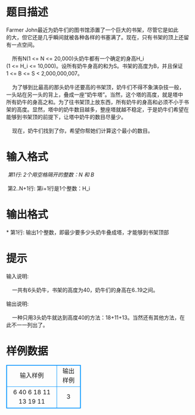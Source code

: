# 

 
 # 题目描述 
Farmer&nbsp;John最近为奶牛们的图书馆添置了一个巨大的书架，尽管它是如此<BR>的大，但它还是几乎瞬间就被各种各样的书塞满了。现在，只有书架的顶上还留<BR>有一点空间。<BR><BR>&nbsp;&nbsp;&nbsp;&nbsp;所有N(1&nbsp;&lt;=&nbsp;N&nbsp;&lt;=&nbsp;20,000)头奶牛都有一个确定的身高H_i<BR>(1&nbsp;&lt;=&nbsp;H_i&nbsp;&lt;=&nbsp;10,000)。设所有奶牛身高的和为S。书架的高度为B，并且保证<BR>1&nbsp;&lt;=&nbsp;B&nbsp;&lt;=&nbsp;S&nbsp;&lt;&nbsp;2,000,000,007。<BR><BR>&nbsp;&nbsp;&nbsp;&nbsp;为了够到比最高的那头奶牛还要高的书架顶，奶牛们不得不象演杂技一般，<BR>一头站在另一头的背上，叠成一座“奶牛塔”。当然，这个塔的高度，就是塔中<BR>所有奶牛的身高之和。为了往书架顶上放东西，所有奶牛的身高和必须不小于书<BR>架的高度。显然，塔中的奶牛数目越多，整座塔就越不稳定，于是奶牛们希望在<BR>能够到书架顶的前提下，让塔中奶牛的数目尽量少。<BR><BR>&nbsp;&nbsp;&nbsp;&nbsp;现在，奶牛们找到了你，希望你帮她们计算这个最小的数目。<BR> 

 
 # 输入格式 
*&nbsp;第1行:&nbsp;2个用空格隔开的整数：N&nbsp;和&nbsp;B<BR><BR>*&nbsp;第2..N+1行:&nbsp;第i+1行是1个整数：H_i<BR> 

 
 # 输出格式 
*&nbsp;第1行:&nbsp;输出1个整数，即最少要多少头奶牛叠成塔，才能够到书架顶部<BR> 

 
 # 提示 
输入说明:<BR><BR>&nbsp;&nbsp;&nbsp;&nbsp;一共有6头奶牛，书架的高度为40，奶牛们的身高在6..19之间。<BR><BR>输出说明:<BR><BR>&nbsp;&nbsp;&nbsp;&nbsp;一种只用3头奶牛就达到高度40的方法：18+11+13。当然还有其他方法，在<BR>此不一一列出了。<BR> 
# 样例数据
<style>
        table,table tr th, table tr td { border:1px solid #0094ff; }
        table { width: 200px; min-height: 25px; line-height: 25px; text-align: center; border-collapse: collapse;}   
    </style>
<table>
	<tr>
		<td>输入样例</td>
		<td>输出样例</td>
	</tr>
<tr><td>6 40
6
18
11
13
19
11
</td><td>3
</td></tr></table>

